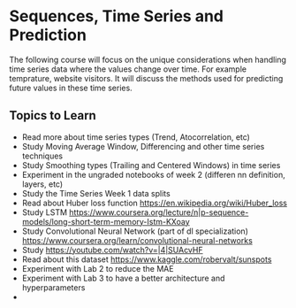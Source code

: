 # Sequences, Time Series and Prediction

The following course will focus on the unique considerations when handling time series data where the values change over time. For example temprature, website visitors. It will discuss the methods used for predicting future values in these time series.

## Topics to Learn

- Read more about time series types (Trend, Atocorrelation, etc)
- Study Moving Average Window, Differencing and other time series techniques
- Study Smoothing types (Trailing and Centered Windows) in time series
- Experiment in the ungraded notebooks of week 2 (differen nn definition, layers, etc)
- Study the Time Series Week 1 data splits
- Read about Huber loss function https://en.wikipedia.org/wiki/Huber_loss
- Study LSTM https://www.coursera.org/lecture/n|p-sequence-models/long-short-term-memory-Istm-KXoay
- Study Convolutional Neural Network (part of dl specialization) https://www.coursera.org/learn/convolutional-neural-networks
- Study https://youtube.com/watch?v=|4|SUAcvHF
- Read about this dataset https://www.kaggle.com/robervalt/sunspots
- Experiment with Lab 2 to reduce the MAE
- Experiment with Lab 3 to have a better architecture and hyperparameters
- 